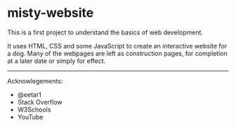# misty-website

This is a first project to understand the basics of web development.  

It uses HTML, CSS and some JavaScript to create an interactive website for a dog.  Many of the webpages are left as construction pages, for completion at a later date or simply for effect.

------------------------------------------------------
Acknowlegements:
- @eetar1
- Stack Overflow
- W3Schools
- YouTube
